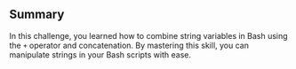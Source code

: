 ## Summary

In this challenge, you learned how to combine string variables in Bash using the `+` operator and concatenation. By mastering this skill, you can manipulate strings in your Bash scripts with ease.
